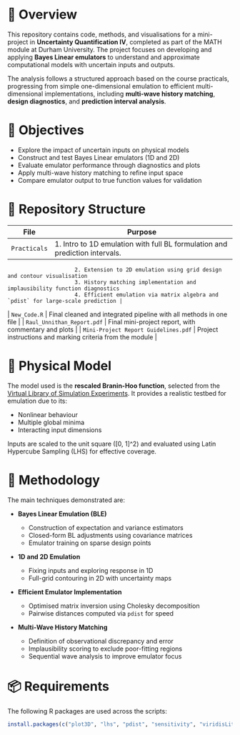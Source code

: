 # 📌 Overview

This repository contains code, methods, and visualisations for a mini-project in **Uncertainty Quantification IV**, completed as part of the MATH module at Durham University. The project focuses on developing and applying **Bayes Linear emulators** to understand and approximate computational models with uncertain inputs and outputs.

The analysis follows a structured approach based on the course practicals, progressing from simple one-dimensional emulation to efficient multi-dimensional implementations, including **multi-wave history matching**, **design diagnostics**, and **prediction interval analysis**.

# 🎯 Objectives

- Explore the impact of uncertain inputs on physical models  
- Construct and test Bayes Linear emulators (1D and 2D)  
- Evaluate emulator performance through diagnostics and plots  
- Apply multi-wave history matching to refine input space  
- Compare emulator output to true function values for validation

# 📁 Repository Structure

| File               | Purpose |
|--------------------|---------|
| `Practicals`         | 1. Intro to 1D emulation with full BL formulation and prediction intervals.
                         2. Extension to 2D emulation using grid design and contour visualisation
                         3. History matching implementation and implausibility function diagnostics
                         4. Efficient emulation via matrix algebra and `pdist` for large-scale prediction |
| `New_Code.R`       | Final cleaned and integrated pipeline with all methods in one file |
| `Raul_Unnithan_Report.pdf` | Final mini-project report, with commentary and plots |
| `Mini-Project Report Guidelines.pdf` | Project instructions and marking criteria from the module |

# 🧠 Physical Model

The model used is the **rescaled Branin-Hoo function**, selected from the [Virtual Library of Simulation Experiments](https://www.sfu.ca/~ssurjano/index.html). It provides a realistic testbed for emulation due to its:

- Nonlinear behaviour
- Multiple global minima
- Interacting input dimensions

Inputs are scaled to the unit square \([0, 1]^2\) and evaluated using Latin Hypercube Sampling (LHS) for effective coverage.

# 🔬 Methodology

The main techniques demonstrated are:

- **Bayes Linear Emulation (BLE)**  
  - Construction of expectation and variance estimators  
  - Closed-form BL adjustments using covariance matrices  
  - Emulator training on sparse design points

- **1D and 2D Emulation**  
  - Fixing inputs and exploring response in 1D  
  - Full-grid contouring in 2D with uncertainty maps

- **Efficient Emulator Implementation**  
  - Optimised matrix inversion using Cholesky decomposition  
  - Pairwise distances computed via `pdist` for speed

- **Multi-Wave History Matching**  
  - Definition of observational discrepancy and error  
  - Implausibility scoring to exclude poor-fitting regions  
  - Sequential wave analysis to improve emulator focus

# 📦 Requirements

The following R packages are used across the scripts:

```r
install.packages(c("plot3D", "lhs", "pdist", "sensitivity", "viridisLite"))
